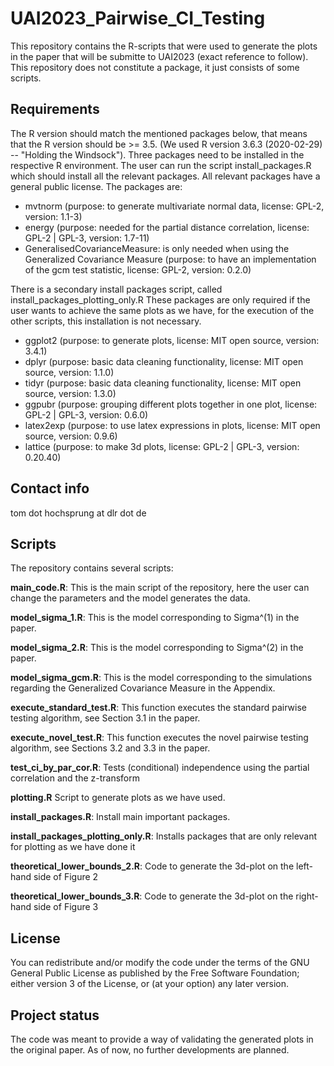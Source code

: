 # UAI2023_Pairwise_CI_Testing

This repository contains the R-scripts that were used to generate the plots in the paper that will be submitte to UAI2023 (exact reference to follow). This repository does not constitute a package, it just consists of some scripts.

## Requirements
The R version should match the mentioned packages below, that means that the R version should be >= 3.5. (We used R version 3.6.3 (2020-02-29) -- "Holding the Windsock").
Three packages need to be installed in the respective R environment. The user can run the script install_packages.R which should install all the relevant packages. All relevant packages have a general public license. The packages are:

- mvtnorm (purpose: to generate multivariate normal data, license:  	GPL-2, version:  	1.1-3)
- energy (purpose: needed for the partial distance correlation, license:  	GPL-2 | GPL-3, version: 1.7-11)
- GeneralisedCovarianceMeasure: is only needed when using the Generalized Covariance Measure (purpose: to have an implementation of the gcm test statistic, license:  	GPL-2, version: 0.2.0)

There is a secondary install packages script, called install_packages_plotting_only.R These packages are only required if the user
wants to achieve the same plots as we have, for the execution of the other scripts, this installation is not necessary.

- ggplot2 (purpose: to generate plots, license:  	MIT open source, version:  	3.4.1)
- dplyr (purpose: basic data cleaning functionality, license:  	MIT open source, version:  	1.1.0)
- tidyr (purpose: basic data cleaning functionality, license:  	MIT open source, version:  	1.3.0)
- ggpubr (purpose: grouping different plots together in one plot, license:  	GPL-2 | GPL-3, version:  	0.6.0)
- latex2exp (purpose: to use latex expressions in plots, license:  	MIT open source, version:  	 	0.9.6)
- lattice (purpose: to make 3d plots, license:  	GPL-2 | GPL-3, version:  	 	0.20.40)


## Contact info

tom dot hochsprung at dlr dot de

## Scripts

The repository contains several scripts:

**main_code.R**:
This is the main script of the repository, here the user can change the parameters and the model generates the data.

**model_sigma_1.R**:
This is the model corresponding to Sigma^(1) in the paper.

**model_sigma_2.R**:
This is the model corresponding to Sigma^(2) in the paper.

**model_sigma_gcm.R**:
This is the model corresponding to the simulations regarding the Generalized Covariance Measure in the Appendix.

**execute_standard_test.R**:
This function executes the standard pairwise testing algorithm, see Section 3.1 in the paper.

**execute_novel_test.R**:
This function executes the novel pairwise testing algorithm, see Sections 3.2 and 3.3 in the paper.

**test_ci_by_par_cor.R**:
Tests (conditional) independence using the partial correlation and the z-transform

**plotting.R**
Script to generate plots as we have used.

**install_packages.R**:
Install main important packages.

**install_packages_plotting_only.R**:
Installs packages that are only relevant for plotting as we have done it

**theoretical_lower_bounds_2.R**:
Code to generate the 3d-plot on the left-hand side of Figure 2

**theoretical_lower_bounds_3.R**:
Code to generate the 3d-plot on the right-hand side of Figure 3

## License
You can redistribute and/or modify the code under the terms of the GNU General Public License as published by the Free Software Foundation; either version 3 of the License, or (at your option) any later version.

## Project status
The code was meant to provide a way of validating the generated plots in the original paper. As of now, no further developments are planned.
